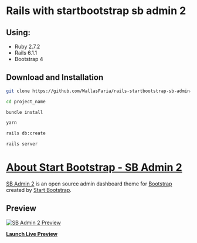 # Rails with startbootstrap sb admin 2

## Using:

- Ruby 2.7.2
- Rails 6.1.1
- Bootstrap 4

## Download and Installation

```sh
git clone https://github.com/WallasFaria/rails-startbootstrap-sb-admin-2.git project_name
```

```sh
cd project_name
```

```sh
bundle install
```

```sh
yarn
```

```sh
rails db:create
```

```sh
rails server
```


# [About Start Bootstrap - SB Admin 2](https://startbootstrap.com/template-overviews/sb-admin-2/)

[SB Admin 2](https://startbootstrap.com/template-overviews/sb-admin-2/) is an open source admin dashboard theme for [Bootstrap](http://getbootstrap.com/) created by [Start Bootstrap](http://startbootstrap.com/).


## Preview

[![SB Admin 2 Preview](https://assets.startbootstrap.com/img/screenshots/themes/sb-admin-2.png)](https://blackrockdigital.github.io/startbootstrap-sb-admin-2/)

**[Launch Live Preview](https://secret-plateau-31871.herokuapp.com/)**
